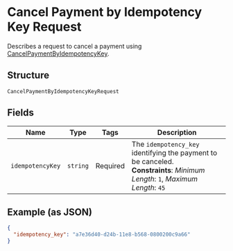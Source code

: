 
# Cancel Payment by Idempotency Key Request

Describes a request to cancel a payment using
[CancelPaymentByIdempotencyKey](../api/payments.md#cancel-payment-by-idempotency-key).

## Structure

`CancelPaymentByIdempotencyKeyRequest`

## Fields

| Name | Type | Tags | Description |
|  --- | --- | --- | --- |
| `idempotencyKey` | `string` | Required | The `idempotency_key` identifying the payment to be canceled.<br/>**Constraints**: *Minimum Length*: `1`, *Maximum Length*: `45` |

## Example (as JSON)

```json
{
  "idempotency_key": "a7e36d40-d24b-11e8-b568-0800200c9a66"
}
```

